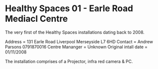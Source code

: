 # Healthy Spaces 01 - Earle Road Mediacl Centre
The very first of the Healthy Spaces installations dating back to 2008.

Address               = 131 Earle Road Liverpool Merseyside L7 6HD
Contact               = Andrew Parsons 0791870016
Centre Mananger       = Unknown
Original intall date  = 01/11/2008

The installation comprises of a Projector, infra red camera & PC.

